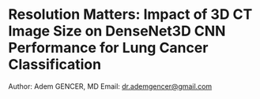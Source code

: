 # Resolution Matters: Impact of 3D CT Image Size on DenseNet3D CNN Performance for Lung Cancer Classification
Author: Adem GENCER, MD
Email: dr.ademgencer@gmail.com
